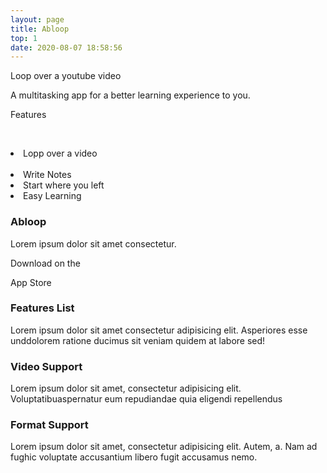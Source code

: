 ```yaml
---
layout: page
title: Abloop
top: 1
date: 2020-08-07 18:58:56
---
```

<div class="flex justify-center mx-auto my-10 mt-8">
   <div class="w-56 px-4 pt-12 mr-20 font-sans font-semibold text-center text-gray-400 bg-gray-900 border border-teal-700 border-double rounded-lg shadow-xl py video-screen h hover:bg-gray-800" id="video-player">
      Loop over a youtube video 
      <p class="mt-6 font-sans text-sm font-normal"> A multitasking app for a  better learning experience to you. </p>
      <div class="mt-8">
      Features
         <p class="mt-2 text-center"> 
               <li class="font-sans text-sm font-light text-center list-none">Lopp over a video</li> 
               <li class="font-sans text-sm font-light text-center list-none ">Write Notes</li>
               <li class="font-sans text-sm font-light text-center list-none ">Start where you left</li>
               <li class="font-sans text-sm font-light text-center list-none ">Easy Learning</li>
         </p>
      </div>
   </div>
    <div class="mt-16">
        <div class="flex ">
            <i class="w-20 h-20 pt-4 pl-3 text-6xl text-center bg-gray-400 border border-teal-600 rounded-full shadow-xl fa fa-play fa-lg" aria-hidden="true"></i>
            <h3 class="mt-6 ml-4 text-xl font-semibold text-center text-white">Abloop</h3>
        </div>
        <p class="mt-8 ml-2 text-sm font-light text-white">Lorem ipsum dolor sit amet consectetur.</p>
        <div class="flex p-0 mt-8 mr-12 bg-black rounded-lg">
            <i class="mx-4 my-4 text-4xl text-white fa fa-apple" aria-hidden="true"></i>
            <div class="mt-2">
                <p class="text-sm text-white">Download on the</p>
                <span class="font-semibold text-white">App Store</span>
            </div>
        </div>
    </div>
</div>  
<div class="flex justify-center my-16 text-center text-white">
   <div class="w-1/5 mr-8">
      <h3 class="font-semibold text-white ">Features List</h3>
      <p class="mt-2 text-sm text-gray-400">Lorem ipsum dolor sit amet consectetur adipisicing elit. Asperiores esse unddolorem ratione ducimus sit veniam quidem at labore sed!</p>
   </div>
   <div class="w-1/5 mr-8">
      <h3 class="font-semibold text-white ">Video Support</h3>
      <p class="mt-2 text-sm text-gray-400">Lorem ipsum dolor sit amet, consectetur adipisicing elit. Voluptatibuaspernatur eum repudiandae quia eligendi repellendus </p>
   </div>
   <div class="w-1/5 mr-8">
      <h3 class="font-semibold text-white ">Format Support</h3>
      <p class="mt-2 text-sm text-gray-400">Lorem ipsum dolor sit amet, consectetur adipisicing elit. Autem, a. Nam ad fughic voluptate accusantium libero fugit accusamus nemo.</p>
   </div>
</div>